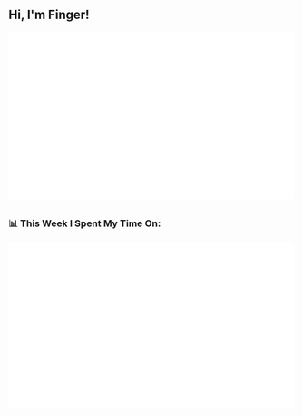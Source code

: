 <h2> Hi, I'm Finger!</h2>

<img align="right" src="https://raw.githubusercontent.com/spianmo/github-stats/master/generated/overview.svg#gh-light-mode-only">

<!-- <img align="right" height="160em" src="https://github-readme-stats-eight-theta.vercel.app/api/top-langs/?username=spianmo&layout=compact&langs_count=8&theme=algolia"/>	 -->
	
```go
package main

type Me struct {
	Name   string
	Job    string
	Code   string
	Skills string
}

func main() {
	me := &Me{
		Name:   "Finger",
		Job:    "Client-side Engineer",
		Code:   "Java and C++ and Others",
		Skills: "Android Security NLP ^o^",
	}
	_ = me
}
```


<h3>📊 This Week I Spent My Time On:</h3>
<img align='right' src="https://raw.githubusercontent.com/spianmo/github-stats/master/generated/languages.svg#gh-light-mode-only">

<!--START_SECTION:waka-->

```text
Java         2 hrs 16 mins   █████████████████▒░░░░░░░   69.78 %
XML          32 mins         ████▒░░░░░░░░░░░░░░░░░░░░   16.80 %
C++          14 mins         █▓░░░░░░░░░░░░░░░░░░░░░░░   07.33 %
Gradle       5 mins          ▓░░░░░░░░░░░░░░░░░░░░░░░░   02.63 %
ObjectiveC   3 mins          ▒░░░░░░░░░░░░░░░░░░░░░░░░   01.85 %
Groovy       1 min           ▒░░░░░░░░░░░░░░░░░░░░░░░░   00.88 %
```

<!--END_SECTION:waka-->
